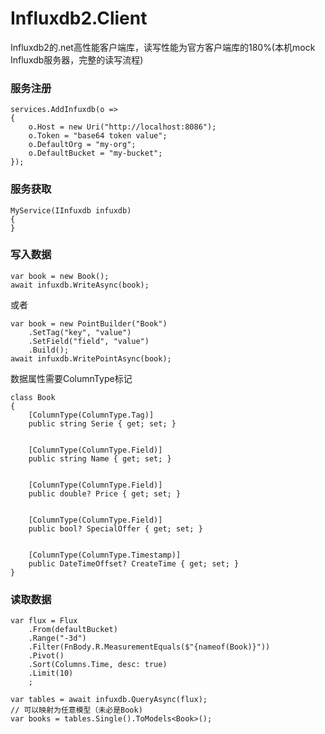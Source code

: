 # Influxdb2.Client
Influxdb2的.net高性能客户端库，读写性能为官方客户端库的180%(本机mock Influxdb服务器，完整的读写流程)


### 服务注册
```
services.AddInfuxdb(o =>
{
    o.Host = new Uri("http://localhost:8086");
    o.Token = "base64 token value";
    o.DefaultOrg = "my-org";
    o.DefaultBucket = "my-bucket";
});
```

### 服务获取
```
MyService(IInfuxdb infuxdb)
{
}
```
###

### 写入数据
```
var book = new Book();
await infuxdb.WriteAsync(book);
```
或者
```
var book = new PointBuilder("Book")
    .SetTag("key", "value")
    .SetField("field", "value")
    .Build();
await infuxdb.WritePointAsync(book);
```

数据属性需要ColumnType标记
```
class Book
{
    [ColumnType(ColumnType.Tag)]
    public string Serie { get; set; }


    [ColumnType(ColumnType.Field)]
    public string Name { get; set; }


    [ColumnType(ColumnType.Field)]
    public double? Price { get; set; }


    [ColumnType(ColumnType.Field)]
    public bool? SpecialOffer { get; set; }


    [ColumnType(ColumnType.Timestamp)]
    public DateTimeOffset? CreateTime { get; set; } 
}
```

### 读取数据

```
var flux = Flux
    .From(defaultBucket)
    .Range("-3d")
    .Filter(FnBody.R.MeasurementEquals($"{nameof(Book)}"))
    .Pivot()
    .Sort(Columns.Time, desc: true)
    .Limit(10)
    ;

var tables = await infuxdb.QueryAsync(flux);
// 可以映射为任意模型（未必是Book)
var books = tables.Single().ToModels<Book>();
```
